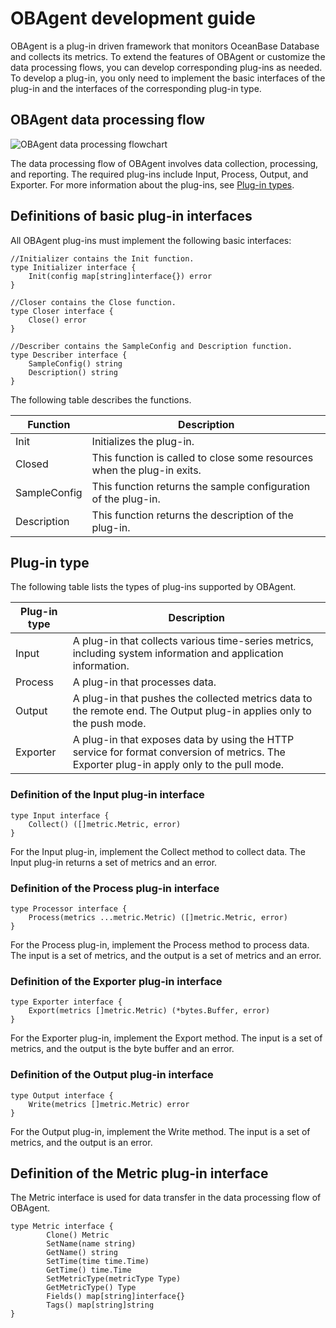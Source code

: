 OBAgent development guide 
==============================================

OBAgent is a plug-in driven framework that monitors OceanBase Database and collects its metrics. To extend the features of OBAgent or customize the data processing flows, you can develop corresponding plug-ins as needed. To develop a plug-in, you only need to implement the basic interfaces of the plug-in and the interfaces of the corresponding plug-in type. 

OBAgent data processing flow 
-------------------------------------------------

![OBAgent data processing flowchart](https://help-static-aliyun-doc.aliyuncs.com/assets/img/en-US/1726266361/p339411.png)

The data processing flow of OBAgent involves data collection, processing, and reporting. The required plug-ins include Input, Process, Output, and Exporter. For more information about the plug-ins, see [Plug-in types](#Plug-in%20type).

Definitions of basic plug-in interfaces 
------------------------------------------------------------

All OBAgent plug-ins must implement the following basic interfaces:

```unknow
//Initializer contains the Init function.
type Initializer interface {
    Init(config map[string]interface{}) error
}

//Closer contains the Close function.
type Closer interface {
    Close() error
}

//Describer contains the SampleConfig and Description function.
type Describer interface {
    SampleConfig() string
    Description() string
}
```



The following table describes the functions.


|   Function   |                               Description                               |
|--------------|-------------------------------------------------------------------------|
| Init         | Initializes the plug-in.                                                |
| Closed       | This function is called to close some resources when the plug-in exits. |
| SampleConfig | This function returns the sample configuration of the plug-in.          |
| Description  | This function returns the description of the plug-in.                   |



Plug-in type 
---------------------------------

The following table lists the types of plug-ins supported by OBAgent.


| Plug-in type |                                                                Description                                                                |
|--------------|-------------------------------------------------------------------------------------------------------------------------------------------|
| Input        | A plug-in that collects various time-series metrics, including system information and application information.                            |
| Process      | A plug-in that processes data.                                                                                                            |
| Output       | A plug-in that pushes the collected metrics data to the remote end. The Output plug-in applies only to the push mode.                     |
| Exporter     | A plug-in that exposes data by using the HTTP service for format conversion of metrics. The Exporter plug-in apply only to the pull mode. |



### Definition of the Input plug-in interface 

```unknow
type Input interface {
    Collect() ([]metric.Metric, error)
}
```



For the Input plug-in, implement the Collect method to collect data. The Input plug-in returns a set of metrics and an error.

### Definition of the Process plug-in interface 

```unknow
type Processor interface {
    Process(metrics ...metric.Metric) ([]metric.Metric, error)
}
```



For the Process plug-in, implement the Process method to process data. The input is a set of metrics, and the output is a set of metrics and an error.

### Definition of the Exporter plug-in interface 

```unknow
type Exporter interface {
    Export(metrics []metric.Metric) (*bytes.Buffer, error)
}
```



For the Exporter plug-in, implement the Export method. The input is a set of metrics, and the output is the byte buffer and an error.

### Definition of the Output plug-in interface 

```unknow
type Output interface {
    Write(metrics []metric.Metric) error
}
```



For the Output plug-in, implement the Write method. The input is a set of metrics, and the output is an error.

Definition of the Metric plug-in interface 
---------------------------------------------------------------

The Metric interface is used for data transfer in the data processing flow of OBAgent. 

```unknow
type Metric interface {
        Clone() Metric
        SetName(name string)
        GetName() string
        SetTime(time time.Time)
        GetTime() time.Time
        SetMetricType(metricType Type)
        GetMetricType() Type
        Fields() map[string]interface{}
        Tags() map[string]string
}
```




